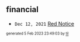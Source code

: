 ## financial


* <code>Dec 12, 2021</code> [Red Notice](2021-12-15T21-11-09-red-notice.md)

<sup><sub>generated 5 Feb 2023 23:49:03 by <a href='https://github.com/senorprogrammer/til'>til</a></sub></sup>
